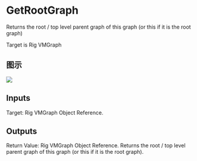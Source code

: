 # GetRootGraph

Returns the root / top level parent graph of this graph (or this if it is the root graph)

Target is Rig VMGraph

## 图示

![]($-20221218-20443457.png)

## Inputs

Target: Rig VMGraph Object Reference.  

## Outputs

Return Value: Rig VMGraph Object Reference. Returns the root / top level parent graph of this graph (or this if it is the root graph).

